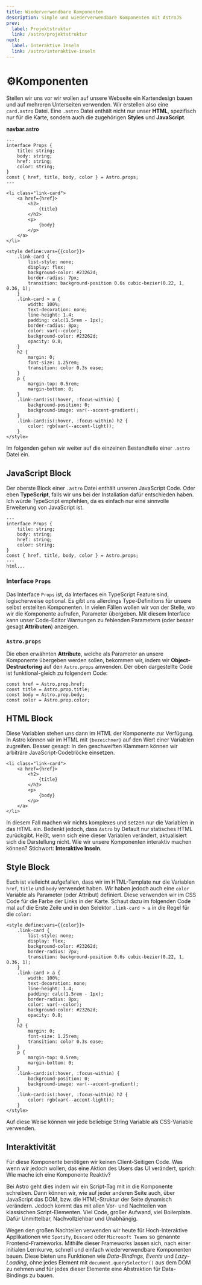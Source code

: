 ```yaml
---
title: Wiederverwendbare Komponenten
description: Simple und wiederverwendbare Komponenten mit AstroJS
prev:
  label: Projektstruktur
  link: /astro/projektstruktur
next:
  label: Interaktive Inseln
  link: /astro/interaktive-inseln
---
```

# ⚙️Komponenten

Stellen wir uns vor wir wollen auf unsere Webseite ein Kartendesign bauen und auf mehreren Unterseiten verwenden. Wir erstellen also eine `card.astro` Datei.
Eine `.astro` Datei enthält nicht nur unser **HTML**, spezifisch nur für die Karte, sondern auch die zugehörigen **Styles** und **JavaScript**.

**navbar.astro**
```astro
---
interface Props {
	title: string;
	body: string;
	href: string;
	color: string;
}
const { href, title, body, color } = Astro.props;
---

<li class="link-card">
	<a href={href}>
		<h2>
			{title}
		</h2>
		<p>
			{body}
		</p>
	</a>
</li>

<style define:vars={{color}}>
	.link-card {
		list-style: none;
		display: flex;
		background-color: #23262d;
		border-radius: 7px;
		transition: background-position 0.6s cubic-bezier(0.22, 1, 0.36, 1);
	}
	.link-card > a {
		width: 100%;
		text-decoration: none;
		line-height: 1.4;
		padding: calc(1.5rem - 1px);
		border-radius: 8px;
		color: var(--color);
		background-color: #23262d;
		opacity: 0.8;
	}
	h2 {
		margin: 0;
		font-size: 1.25rem;
		transition: color 0.3s ease;
	}
	p {
		margin-top: 0.5rem;
		margin-bottom: 0;
	}
	.link-card:is(:hover, :focus-within) {
		background-position: 0;
		background-image: var(--accent-gradient);
	}
	.link-card:is(:hover, :focus-within) h2 {
		color: rgb(var(--accent-light));
	}
</style>
```

Im folgenden  gehen wir weiter auf die einzelnen Bestandteile einer `.astro` Datei ein.

## JavaScript Block

Der oberste Block einer `.astro` Datei enthält unseren JavaScript Code. Oder eben **TypeScript**, falls wir uns bei der Installation dafür entschieden haben. Ich würde TypeScript empfehlen, da es einfach nur eine sinnvolle Erweiterung von JavaScript ist.

```astro
---
interface Props {
	title: string;
	body: string;
	href: string;
	color: string;
}
const { href, title, body, color } = Astro.props;
---
html...
```

### Interface `Props`

Das Interface `Props` ist, da Interfaces ein TypeScript Feature sind, logischerweise optional. Es gibt uns allerdings Type-Definitions für unsere selbst erstellten Komponenten. In vielen Fällen wollen wir von der Stelle, wo wir die Komponente aufrufen, Parameter übergeben. Mit diesem Interface kann unser Code-Editor Warnungen zu fehlenden Parametern (oder besser gesagt **Attributen**) anzeigen.

### `Astro.props`

Die eben erwähnten **Attribute**, welche als Parameter an unsere Komponente übergeben werden sollen, bekommen wir, indem wir **Object-Destructoring** auf den `Astro.props` anwenden. Der oben dargestellte Code ist funktional-gleich zu folgendem Code:

```astro
const href = Astro.prop.href;
const title = Astro.prop.title;
const body = Astro.prop.body;
const color = Astro.prop.color;
```

## HTML Block

Diese Variablen stehen uns dann im HTML der Komponente zur Verfügung. In Astro können wir im HTML mit `{bezeichner}` auf den Wert einer Variablen zugreifen. Besser gesagt: In den geschweiften Klammern können wir arbiträre JavaScript-Codeblöcke einsetzen.  

```astro
<li class="link-card">
	<a href={href}>
		<h2>
			{title}
		</h2>
		<p>
			{body}
		</p>
	</a>
</li>
```

In diesem Fall machen wir nichts komplexes und setzen nur die Variablen in das HTML ein. Bedenkt jedoch, dass `Astro` by Default nur statisches HTML zurückgibt. Heißt, wenn sich eine dieser Variablen verändert, aktualisiert sich die Darstellung nicht. Wie wir unsere Komponenten interaktiv machen können? Stichwort: **Interaktive Inseln**.

## Style Block

Euch ist vielleicht aufgefallen, dass wir im HTML-Template nur die Variablen `href`, `title` und `body` verwendet haben. Wir haben jedoch auch eine `color` Variable als Parameter (oder Attribut) definiert. Diese verwenden wir im CSS Code für die Farbe der Links in der Karte. Schaut dazu im folgenden Code mal auf die Erste Zeile und in den Selektor `.link-card > a` in die Regel für die `color:`

```astro
<style define:vars={{color}}>
	.link-card {
		list-style: none;
		display: flex;
		background-color: #23262d;
		border-radius: 7px;
		transition: background-position 0.6s cubic-bezier(0.22, 1, 0.36, 1);
	}
	.link-card > a {
		width: 100%;
		text-decoration: none;
		line-height: 1.4;
		padding: calc(1.5rem - 1px);
		border-radius: 8px;
		color: var(--color);
		background-color: #23262d;
		opacity: 0.8;
	}
	h2 {
		margin: 0;
		font-size: 1.25rem;
		transition: color 0.3s ease;
	}
	p {
		margin-top: 0.5rem;
		margin-bottom: 0;
	}
	.link-card:is(:hover, :focus-within) {
		background-position: 0;
		background-image: var(--accent-gradient);
	}
	.link-card:is(:hover, :focus-within) h2 {
		color: rgb(var(--accent-light));
	}
</style>
```

Auf diese Weise können wir jede beliebige String Variable als CSS-Variable verwenden.

## Interaktivität

Für diese Komponente benötigen wir keinen Client-Seitigen Code. Was wenn wir jedoch wollen, das eine Aktion des Users das UI verändert, sprich: Wie mache ich eine Komponente Reaktiv?

Bei Astro geht dies indem wir ein Script-Tag mit in die Komponente schreiben. Dann können wir, wie auf jeder anderen Seite auch, über JavaScript das DOM, bzw. die HTML-Struktur der Seite dynamisch verändern. Jedoch kommt das mit allen Vor- und Nachteilen von klassischen Script-Elementen. Viel Code, großer Aufwand, viel Boilerplate. Dafür Unmittelbar, Nachvollziehbar und Unabhängig.

Wegen den großen Nachteilen verwenden wir heute für Hoch-Interaktive Applikationen wie `Spotify`, `Discord` oder `Microsoft Teams` so genannte Frontend-Frameworks. Mithilfe dieser Frameworks lassen sich, nach einer initialen Lernkurve, schnell und einfach wiederverwendbare Komponenten bauen. Diese bieten uns Funktionen wie *Data-Bindings*, *Events* und *Lazy-Loading*, ohne jedes Element mit `document.querySelector()` aus dem DOM zu nehmen und für jedes dieser Elemente eine Abstraktion für Data-Bindings zu bauen.